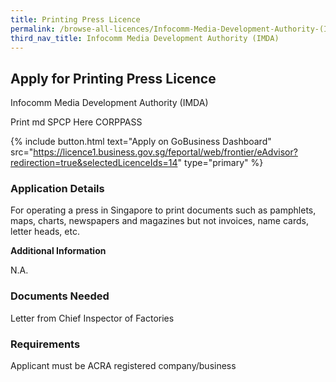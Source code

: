 ```yaml
---
title: Printing Press Licence
permalink: /browse-all-licences/Infocomm-Media-Development-Authority-(IMDA)/Printing-Press-Licence
third_nav_title: Infocomm Media Development Authority (IMDA)
---
```


## Apply for Printing Press Licence

Infocomm Media Development Authority (IMDA)

Print md SPCP Here CORPPASS

{% include button.html text="Apply on GoBusiness Dashboard" src="https://licence1.business.gov.sg/feportal/web/frontier/eAdvisor?redirection=true&selectedLicenceIds=14" type="primary" %}

### Application Details

<p>For operating a press in Singapore to print documents such as pamphlets, maps, charts, newspapers and magazines but not invoices, name cards, letter heads, etc.</p>

**Additional Information**

N.A.

### Documents Needed

Letter from Chief Inspector of Factories

### Requirements

Applicant must be ACRA registered company/business

